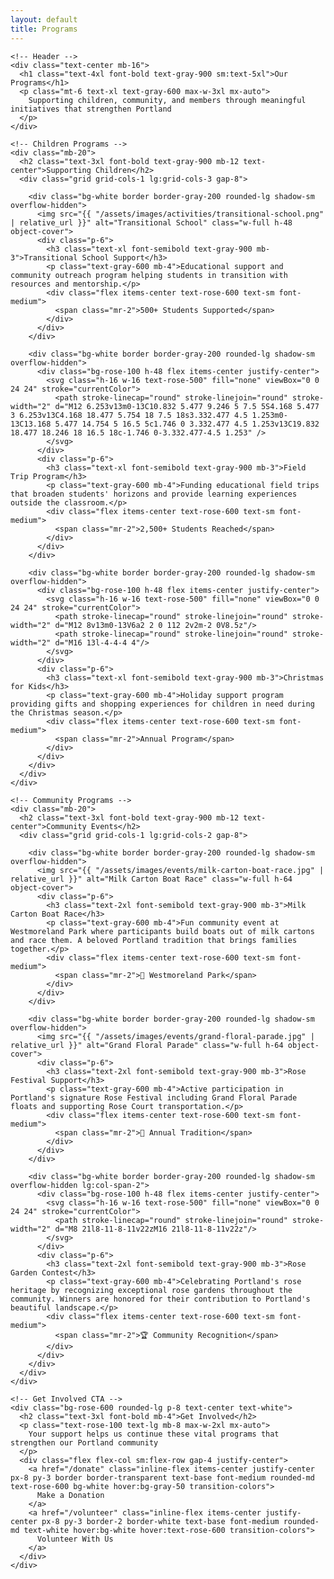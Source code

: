 ```yaml
---
layout: default
title: Programs
---
```


<div class="bg-white py-16">
  <div class="max-w-7xl mx-auto px-4 sm:px-6 lg:px-8">
    
    <!-- Header -->
    <div class="text-center mb-16">
      <h1 class="text-4xl font-bold text-gray-900 sm:text-5xl">Our Programs</h1>
      <p class="mt-6 text-xl text-gray-600 max-w-3xl mx-auto">
        Supporting children, community, and members through meaningful initiatives that strengthen Portland
      </p>
    </div>

    <!-- Children Programs -->
    <div class="mb-20">
      <h2 class="text-3xl font-bold text-gray-900 mb-12 text-center">Supporting Children</h2>
      <div class="grid grid-cols-1 lg:grid-cols-3 gap-8">
        
        <div class="bg-white border border-gray-200 rounded-lg shadow-sm overflow-hidden">
          <img src="{{ "/assets/images/activities/transitional-school.png" | relative_url }}" alt="Transitional School" class="w-full h-48 object-cover">
          <div class="p-6">
            <h3 class="text-xl font-semibold text-gray-900 mb-3">Transitional School Support</h3>
            <p class="text-gray-600 mb-4">Educational support and community outreach program helping students in transition with resources and mentorship.</p>
            <div class="flex items-center text-rose-600 text-sm font-medium">
              <span class="mr-2">500+ Students Supported</span>
            </div>
          </div>
        </div>

        <div class="bg-white border border-gray-200 rounded-lg shadow-sm overflow-hidden">
          <div class="bg-rose-100 h-48 flex items-center justify-center">
            <svg class="h-16 w-16 text-rose-500" fill="none" viewBox="0 0 24 24" stroke="currentColor">
              <path stroke-linecap="round" stroke-linejoin="round" stroke-width="2" d="M12 6.253v13m0-13C10.832 5.477 9.246 5 7.5 5S4.168 5.477 3 6.253v13C4.168 18.477 5.754 18 7.5 18s3.332.477 4.5 1.253m0-13C13.168 5.477 14.754 5 16.5 5c1.746 0 3.332.477 4.5 1.253v13C19.832 18.477 18.246 18 16.5 18c-1.746 0-3.332.477-4.5 1.253" />
            </svg>
          </div>
          <div class="p-6">
            <h3 class="text-xl font-semibold text-gray-900 mb-3">Field Trip Program</h3>
            <p class="text-gray-600 mb-4">Funding educational field trips that broaden students' horizons and provide learning experiences outside the classroom.</p>
            <div class="flex items-center text-rose-600 text-sm font-medium">
              <span class="mr-2">2,500+ Students Reached</span>
            </div>
          </div>
        </div>

        <div class="bg-white border border-gray-200 rounded-lg shadow-sm overflow-hidden">
          <div class="bg-rose-100 h-48 flex items-center justify-center">
            <svg class="h-16 w-16 text-rose-500" fill="none" viewBox="0 0 24 24" stroke="currentColor">
              <path stroke-linecap="round" stroke-linejoin="round" stroke-width="2" d="M12 8v13m0-13V6a2 2 0 112 2v2m-2 0V8.5z"/>
              <path stroke-linecap="round" stroke-linejoin="round" stroke-width="2" d="M16 13l-4-4-4 4"/>
            </svg>
          </div>
          <div class="p-6">
            <h3 class="text-xl font-semibold text-gray-900 mb-3">Christmas for Kids</h3>
            <p class="text-gray-600 mb-4">Holiday support program providing gifts and shopping experiences for children in need during the Christmas season.</p>
            <div class="flex items-center text-rose-600 text-sm font-medium">
              <span class="mr-2">Annual Program</span>
            </div>
          </div>
        </div>
      </div>
    </div>

    <!-- Community Programs -->
    <div class="mb-20">
      <h2 class="text-3xl font-bold text-gray-900 mb-12 text-center">Community Events</h2>
      <div class="grid grid-cols-1 lg:grid-cols-2 gap-8">
        
        <div class="bg-white border border-gray-200 rounded-lg shadow-sm overflow-hidden">
          <img src="{{ "/assets/images/events/milk-carton-boat-race.jpg" | relative_url }}" alt="Milk Carton Boat Race" class="w-full h-64 object-cover">
          <div class="p-6">
            <h3 class="text-2xl font-semibold text-gray-900 mb-3">Milk Carton Boat Race</h3>
            <p class="text-gray-600 mb-4">Fun community event at Westmoreland Park where participants build boats out of milk cartons and race them. A beloved Portland tradition that brings families together.</p>
            <div class="flex items-center text-rose-600 text-sm font-medium">
              <span class="mr-2">📍 Westmoreland Park</span>
            </div>
          </div>
        </div>

        <div class="bg-white border border-gray-200 rounded-lg shadow-sm overflow-hidden">
          <img src="{{ "/assets/images/events/grand-floral-parade.jpg" | relative_url }}" alt="Grand Floral Parade" class="w-full h-64 object-cover">
          <div class="p-6">
            <h3 class="text-2xl font-semibold text-gray-900 mb-3">Rose Festival Support</h3>
            <p class="text-gray-600 mb-4">Active participation in Portland's signature Rose Festival including Grand Floral Parade floats and supporting Rose Court transportation.</p>
            <div class="flex items-center text-rose-600 text-sm font-medium">
              <span class="mr-2">🌹 Annual Tradition</span>
            </div>
          </div>
        </div>

        <div class="bg-white border border-gray-200 rounded-lg shadow-sm overflow-hidden lg:col-span-2">
          <div class="bg-rose-100 h-48 flex items-center justify-center">
            <svg class="h-16 w-16 text-rose-500" fill="none" viewBox="0 0 24 24" stroke="currentColor">
              <path stroke-linecap="round" stroke-linejoin="round" stroke-width="2" d="M8 21l8-11-8-11v22zM16 21l8-11-8-11v22z"/>
            </svg>
          </div>
          <div class="p-6">
            <h3 class="text-2xl font-semibold text-gray-900 mb-3">Rose Garden Contest</h3>
            <p class="text-gray-600 mb-4">Celebrating Portland's rose heritage by recognizing exceptional rose gardens throughout the community. Winners are honored for their contribution to Portland's beautiful landscape.</p>
            <div class="flex items-center text-rose-600 text-sm font-medium">
              <span class="mr-2">🏆 Community Recognition</span>
            </div>
          </div>
        </div>
      </div>
    </div>

    <!-- Get Involved CTA -->
    <div class="bg-rose-600 rounded-lg p-8 text-center text-white">
      <h2 class="text-3xl font-bold mb-4">Get Involved</h2>
      <p class="text-rose-100 text-lg mb-8 max-w-2xl mx-auto">
        Your support helps us continue these vital programs that strengthen our Portland community
      </p>
      <div class="flex flex-col sm:flex-row gap-4 justify-center">
        <a href="/donate" class="inline-flex items-center justify-center px-8 py-3 border border-transparent text-base font-medium rounded-md text-rose-600 bg-white hover:bg-gray-50 transition-colors">
          Make a Donation
        </a>
        <a href="/volunteer" class="inline-flex items-center justify-center px-8 py-3 border-2 border-white text-base font-medium rounded-md text-white hover:bg-white hover:text-rose-600 transition-colors">
          Volunteer With Us
        </a>
      </div>
    </div>
  </div>
</div>